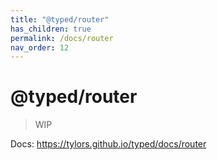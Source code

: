 ```yaml
---
title: "@typed/router"
has_children: true
permalink: /docs/router
nav_order: 12
---
```


# @typed/router

> WIP

Docs: https://tylors.github.io/typed/docs/router

